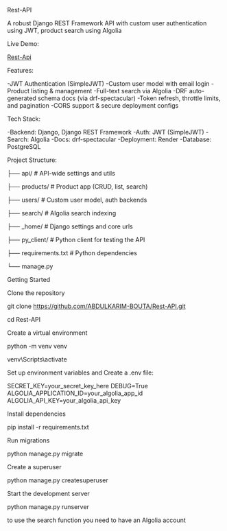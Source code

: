 Rest-API

A robust Django REST Framework API with custom user authentication using JWT, product search using Algolia

Live Demo:

[Rest-Api](https://rest-api-dj.up.railway.app/)

Features:

  -JWT Authentication (SimpleJWT)
  -Custom user model with email login
  -Product listing & management
  -Full-text search via Algolia
  -DRF auto-generated schema docs (via drf-spectacular)
  -Token refresh, throttle limits, and pagination
  -CORS support & secure deployment configs

Tech Stack:

  -Backend: Django, Django REST Framework
  -Auth: JWT (SimpleJWT)
  -Search: Algolia
  -Docs: drf-spectacular
  -Deployment: Render
  -Database: PostgreSQL

Project Structure:
  
  ├── api/               # API-wide settings and utils

  ├── products/          # Product app (CRUD, list, search)
  
  ├── users/             # Custom user model, auth backends
  
  ├── search/            # Algolia search indexing
  
  ├── _home/             # Django settings and core urls
  
  ├── py_client/         # Python client for testing the API
  
  ├── requirements.txt   # Python dependencies
  
  └── manage.py


Getting Started

Clone the repository
  
  git clone https://github.com/ABDULKARIM-BOUTA/Rest-API.git
  
  cd Rest-API

Create a virtual environment
  
  python -m venv venv
  
  venv\Scripts\activate

Set up environment variables and Create a .env file:
 
  SECRET_KEY=your_secret_key_here
  DEBUG=True
  ALGOLIA_APPLICATION_ID=your_algolia_app_id
  ALGOLIA_API_KEY=your_algolia_api_key

Install dependencies
  
  pip install -r requirements.txt

Run migrations
  
  python manage.py migrate

Create a superuser

  python manage.py createsuperuser

Start the development server

  python manage.py runserver

to use the search function you need to have an Algolia account
